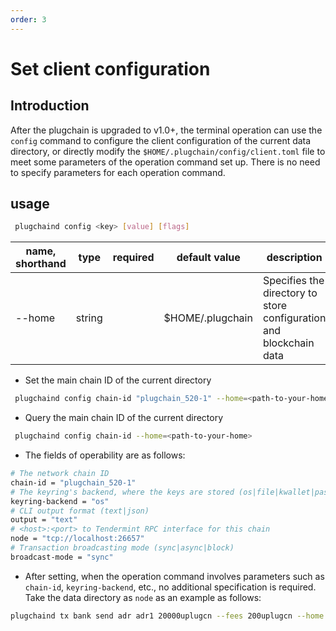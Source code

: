 ```yaml
---
order: 3
---
```


# Set client configuration

## Introduction

After the plugchain is upgraded to v1.0+, the terminal operation can use the `config` command to configure the client configuration of the current data directory, or directly modify the `$HOME/.plugchain/config/client.toml` file to meet some parameters of the operation command set up. There is no need to specify parameters for each operation command.

## usage

```bash
 plugchaind config <key> [value] [flags]
````
|  name, shorthand  | type   | required | default value       | description                                                                               |
| ----------------- | ------ | ---- | ------------ | ---------------------------------------------------------------------------------- |
| --home            | string |      | $HOME/.plugchain  | Specifies the directory to store configuration and blockchain data     



- Set the main chain ID of the current directory

```bash
 plugchaind config chain-id "plugchain_520-1" --home=<path-to-your-home>
````

- Query the main chain ID of the current directory
```bash
 plugchaind config chain-id --home=<path-to-your-home>
````

- The fields of operability are as follows:
```bash
# The network chain ID
chain-id = "plugchain_520-1"
# The keyring's backend, where the keys are stored (os|file|kwallet|pass|test|memory)
keyring-backend = "os"
# CLI output format (text|json)
output = "text"
# <host>:<port> to Tendermint RPC interface for this chain
node = "tcp://localhost:26657"
# Transaction broadcasting mode (sync|async|block)
broadcast-mode = "sync"
````

- After setting, when the operation command involves parameters such as `chain-id`, `keyring-backend`, etc., no additional specification is required. Take the data directory as `node` as an example as follows:

```bash
plugchaind tx bank send adr adr1 20000uplugcn --fees 200uplugcn --home node
````